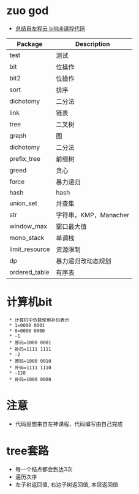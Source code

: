 # zuo god
- [总结自左程云 bilibili课程代码](https://www.bilibili.com/video/BV13g41157hK)

|Package|Description|
|---|---|
|test|测试|
|bit|位操作|
|bit2|位操作|
|sort|排序|
|dichotomy|二分法|
|link|链表|
|tree|二叉树|
|graph|图|
|dichotomy|二分法|
|prefix_tree|前缀树|
|greed|贪心|
|force|暴力递归|
|hash|hash|
|union_set|并查集|
|str|字符串，KMP，Manacher|
|window_max|窗口最大值|
|mono_stack|单调栈|
|limit_resource|资源限制|
|dp|暴力递归改动态规划|
|ordered_table|有序表|
# 计算机bit
```
 * 计算机中负数使用补码表示
 * 1=0000 0001
 * 0=0000 0000
 * -1
 * 原码=1000 0001
 * 补码=1111 1111
 * -2
 * 原码=1000 0010
 * 补码=1111 1110
 * -128
 * 补码=1000 0000
```
# 注意
- 代码思想来自左神课程，代码编写由自己完成

# tree套路
- 每一个结点都会到达3次
- 遍历次序
- 左子树返回值, 右边子树返回值, 本层返回值